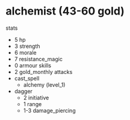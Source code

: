 # alchemist (43-60 gold)

stats
* 5 hp
* 3 strength
* 6 morale
* 7 resistance_magic
* 0 armour
skills
* 2 gold_monthly
attacks
* cast_spell
  * alchemy (level_1)
* dagger
  * 2 initiative
  * 1 range
  * 1-3 damage_piercing
